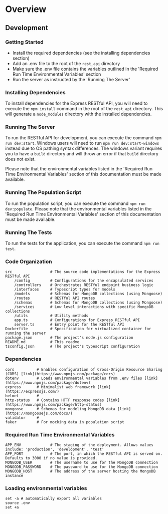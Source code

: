 # Overview


## Development

### Getting Started
- Install the required dependencies (see the installing dependencies section)
- Add an .env file to the root of the `rest_api` directory
- Make sure the .env file contains the variables outlined in the 'Required Run Time Environmental Variables' section
- Run the server as instructed by the 'Running The Server'

### Installing Dependencies

To install dependencies for the Express RESTful API, you will need to execute the `npm install` command in the root of the `rest_api` directory. This will generate a `node_modules` directory with the installed dependencies.

### Running The Server

To run the RESTful API for development, you can execute the command `npm run dev:start`. Windows users will need to run `npm run dev:start-windows` instead due to OS pathing syntax differences. The windows variant requires you to have a `build` directory and will throw an error if that `build` directory does not exist.

Please note that the environmental variables listed in the 'Required Run Time Environmental Variables' section of this documentation must be made available.

### Running The Population Script

To run the population script, you can execute the command `npm run dev:populate`. Please note that the environmental variables listed in the 'Required Run Time Environmental Variables' section of this documentation must be made available.

### Running The Tests

To run the tests for the application, you can execute the command `npm run test`.

### Code Organization
```
src                 # The source code implementations for the Express RESTful API 
    /config         # Configurations for the encapsulated services
    /controllers    # Orchestrates RESTful endpoint business logic
    /interfaces     # Typescript types for models
    /models         # Schemas for MongoDB collections (using Mongoose)
    /routes         # RESTful API routes
    /schemas        # Schemas for MongoDB collections (using Mongoose)
    /services       # Low level interactions with specific MongoDB collections     
    /utils          # Utility methods
    app.ts          # Configurations for Express RESTful API
    server.ts       # Entry point for the RESTful API
Dockerfile          # Specification for virtualized container for running the server
package.json        # The project's node.js configuration
README.md           # This readme
tsconfig.json       # The project's typescript configuration
```

### Dependencies
```
cors          # Enables configuration of Cross-Origin Resource Sharing (CORS) [link](https://www.npmjs.com/package/cors)
dotenv        # Loads environmental variables from .env files [link](https://www.npmjs.com/package/dotenv)
express       # Minimalist web framework [link](https://expressjs.com/)
helmet        # 
http-status   # Contains HTTP response codes [link] (https://www.npmjs.com/package/http-status)
mongoose      # Schemas for modeling MongoDB data [link] (https://mongoosejs.com/docs/)
validator     #
faker         # For mocking data in population script
```


### Required Run Time Environmental Variables
```
APP_ENV             # The staging of the deployment. Allows values include: 'production', 'development', 'test'
APP_PORT            # The port, in which the RESTful API is served on. Defaults to 3000 if no value is provided.
MONGODB_USER        # The username to use for the MongoDB connection
MONGODB_PASSWORD    # The password to use for the MongoDB connection
MONGODB_HOST        # The address of the server hosting the MongoDB instance
```

### Loading environmental variables
```
set -a # automatically export all variables
source .env
set +a
```